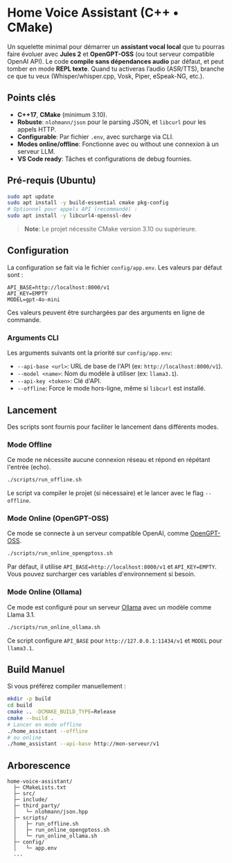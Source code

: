 # Home Voice Assistant (C++ • CMake)

Un squelette minimal pour démarrer un **assistant vocal local** que tu pourras
faire évoluer avec **Jules 2** et **OpenGPT-OSS** (ou tout serveur compatible OpenAI API).
Le code **compile sans dépendances audio** par défaut, et peut tomber en mode **REPL texte**.
Quand tu activeras l’audio (ASR/TTS), branche ce que tu veux (Whisper/whisper.cpp, Vosk, Piper, eSpeak-NG, etc.).

## Points clés

- **C++17**, **CMake** (minimum 3.10).
- **Robuste**: `nlohmann/json` pour le parsing JSON, et `libcurl` pour les appels HTTP.
- **Configurable**: Par fichier `.env`, avec surcharge via CLI.
- **Modes online/offline**: Fonctionne avec ou without une connexion à un serveur LLM.
- **VS Code ready**: Tâches et configurations de debug fournies.

## Pré-requis (Ubuntu)

```bash
sudo apt update
sudo apt install -y build-essential cmake pkg-config
# Optionnel pour appels API (recommandé) :
sudo apt install -y libcurl4-openssl-dev
```
> **Note**: Le projet nécessite CMake version 3.10 ou supérieure.

## Configuration

La configuration se fait via le fichier `config/app.env`. Les valeurs par défaut sont :
```
API_BASE=http://localhost:8000/v1
API_KEY=EMPTY
MODEL=gpt-4o-mini
```
Ces valeurs peuvent être surchargées par des arguments en ligne de commande.

### Arguments CLI

Les arguments suivants ont la priorité sur `config/app.env`:
- `--api-base <url>`: URL de base de l'API (ex: `http://localhost:8000/v1`).
- `--model <name>`: Nom du modèle à utiliser (ex: `llama3.1`).
- `--api-key <token>`: Clé d'API.
- `--offline`: Force le mode hors-ligne, même si `libcurl` est installé.

## Lancement

Des scripts sont fournis pour faciliter le lancement dans différents modes.

### Mode Offline

Ce mode ne nécessite aucune connexion réseau et répond en répétant l'entrée (echo).
```bash
./scripts/run_offline.sh
```
Le script va compiler le projet (si nécessaire) et le lancer avec le flag `--offline`.

### Mode Online (OpenGPT-OSS)

Ce mode se connecte à un serveur compatible OpenAI, comme [OpenGPT-OSS](https://github.com/jules-ai/opengpt-oss).
```bash
./scripts/run_online_opengptoss.sh
```
Par défaut, il utilise `API_BASE=http://localhost:8000/v1` et `API_KEY=EMPTY`. Vous pouvez surcharger ces variables d'environnement si besoin.

### Mode Online (Ollama)

Ce mode est configuré pour un serveur [Ollama](https://ollama.ai/) avec un modèle comme Llama 3.1.
```bash
./scripts/run_online_ollama.sh
```
Ce script configure `API_BASE` pour `http://127.0.0.1:11434/v1` et `MODEL` pour `llama3.1`.

## Build Manuel

Si vous préférez compiler manuellement :
```bash
mkdir -p build
cd build
cmake .. -DCMAKE_BUILD_TYPE=Release
cmake --build .
# Lancer en mode offline
./home_assistant --offline
# ou online
./home_assistant --api-base http://mon-serveur/v1
```

## Arborescence

```
home-voice-assistant/
  ├─ CMakeLists.txt
  ├─ src/
  ├─ include/
  ├─ third_party/
  │   └─ nlohmann/json.hpp
  ├─ scripts/
  │   ├─ run_offline.sh
  │   ├─ run_online_opengptoss.sh
  │   └─ run_online_ollama.sh
  ├─ config/
  │   └─ app.env
  ...
```
